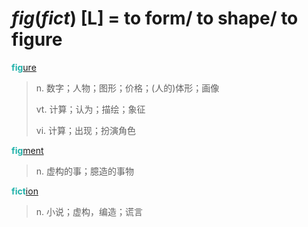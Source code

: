 # _fig_(_fict_) [L] = to form/ to shape/ to figure

<b style="color: #20B2AA;">fig</b>[ure](-ure.md)
> n. 数字；人物；图形；价格；(人的)体形；画像
>
> vt. 计算；认为；描绘；象征
>
> vi. 计算；出现；扮演角色

<b style="color: #20B2AA;">fig</b>[ment](-ment.md)
> n. 虚构的事；臆造的事物

<b style="color: #20B2AA;">fict</b>[ion](-ion.md)
> n. 小说；虚构，编造；谎言